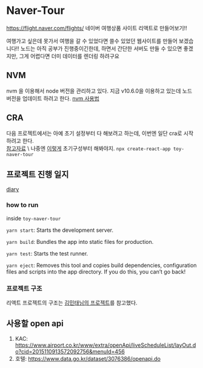 # Naver-Tour
https://flight.naver.com/flights/ 네이버 여행상품 사이트 리액트로 만들어보기!!

여행가고 싶은데 못가서 여행을 갈 수 있었다면 쓸수 있었던 웹사이트를 만들어 보겠습니다!! 노드는 아직 공부가 진행중이긴한데, 하면서 간단한 서버도 만들 수 있으면 좋겠지만, 그게 어렵다면 더미 데이터를 렌더링 하려구요


## NVM
nvm 을 이용해서 node 버전을 관리하고 있다. 지금 v10.6.0을 이용하고 있는데 노드 버전을 업데이트 하려고 한다. [nvm 사용법](https://jeonghwan-kim.github.io/2016/08/10/nvm.html)


## CRA
다음 프로젝트에서는 아예 초기 설정부터 다 해보려고 하는데, 이번엔 일단 cra로 시작하려고 한다. \
[참고자료](https://the-illusionist.me/77) \ 
나중엔 [이렇게](https://jeonghwan-kim.github.io/dev/2019/06/25/react-ts.html) 초기구성부터 해봐야지. 
`npx create-react-app toy-naver-tour`


## 프로젝트 진행 일지
[diary](diary/README.md)

### how to run
inside `toy-naver-tour`

`yarn start`: Starts the development server.

`yarn build`: Bundles the app into static files for production.

`yarn test`: Starts the test runner.

`yarn eject`: Removes this tool and copies build dependencies, configuration files
    and scripts into the app directory. If you do this, you can’t go back!

### 프로젝트 구조
리액트 프로젝트의 구조는 [김민태님의 프로젝트](https://codesandbox.io/s/ordermonitor04-n51jrkq2wl?file=/src/App.tsx)를 참고했다. 

## 사용할 open api
1. KAC: https://www.airport.co.kr/www/extra/openApi/liveScheduleList/layOut.do?cid=2015110913572092756&menuId=456
2. 호텔: https://www.data.go.kr/dataset/3076386/openapi.do


